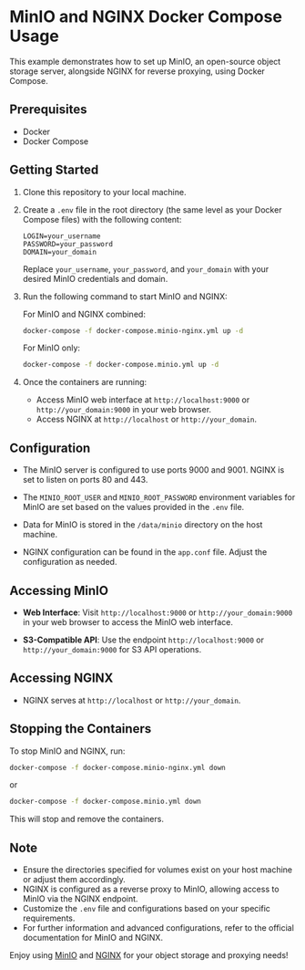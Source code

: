 # MinIO and NGINX Docker Compose Usage

This example demonstrates how to set up MinIO, an open-source object storage server, alongside NGINX for reverse proxying, using Docker Compose.

## Prerequisites

- Docker
- Docker Compose

## Getting Started

1. Clone this repository to your local machine.

2. Create a `.env` file in the root directory (the same level as your Docker Compose files) with the following content:

    ```
    LOGIN=your_username
    PASSWORD=your_password
    DOMAIN=your_domain
    ```

    Replace `your_username`, `your_password`, and `your_domain` with your desired MinIO credentials and domain.

3. Run the following command to start MinIO and NGINX:

    For MinIO and NGINX combined:
    ```bash
    docker-compose -f docker-compose.minio-nginx.yml up -d
    ```

    For MinIO only:
    ```bash
    docker-compose -f docker-compose.minio.yml up -d
    ```

4. Once the containers are running:
    - Access MinIO web interface at `http://localhost:9000` or `http://your_domain:9000` in your web browser.
    - Access NGINX at `http://localhost` or `http://your_domain`.

## Configuration

- The MinIO server is configured to use ports 9000 and 9001. NGINX is set to listen on ports 80 and 443.

- The `MINIO_ROOT_USER` and `MINIO_ROOT_PASSWORD` environment variables for MinIO are set based on the values provided in the `.env` file.

- Data for MinIO is stored in the `/data/minio` directory on the host machine.

- NGINX configuration can be found in the `app.conf` file. Adjust the configuration as needed.

## Accessing MinIO

- **Web Interface**: Visit `http://localhost:9000` or `http://your_domain:9000` in your web browser to access the MinIO web interface.

- **S3-Compatible API**: Use the endpoint `http://localhost:9000` or `http://your_domain:9000` for S3 API operations.

## Accessing NGINX

- NGINX serves at `http://localhost` or `http://your_domain`.

## Stopping the Containers

To stop MinIO and NGINX, run:

```bash
docker-compose -f docker-compose.minio-nginx.yml down
```
or 
```bash
docker-compose -f docker-compose.minio.yml down
```

This will stop and remove the containers.

## Note

* Ensure the directories specified for volumes exist on your host machine or adjust them accordingly.
* NGINX is configured as a reverse proxy to MinIO, allowing access to MinIO via the NGINX endpoint.
* Customize the `.env` file and configurations based on your specific requirements.
* For further information and advanced configurations, refer to the official documentation for MinIO and NGINX.

Enjoy using [MinIO](https://docs.min.io/) and [NGINX](https://nginx.org/en/docs/) for your object storage and proxying needs!
